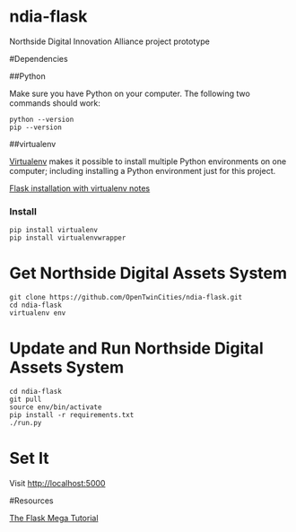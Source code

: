 ndia-flask
==========

Northside Digital Innovation Alliance project prototype

#Dependencies

##Python

Make sure you have Python on your computer. The following two commands should work:

```
python --version
pip --version
```


##virtualenv

[Virtualenv](https://virtualenv.readthedocs.org/en/latest/) makes it possible to install multiple Python environments on one computer; including installing a Python environment just for this project. 

[Flask installation with virtualenv notes](http://flask.pocoo.org/docs/0.10/installation/#virtualenv)

### Install

```
pip install virtualenv
pip install virtualenvwrapper
```

# Get Northside Digital Assets System

```
git clone https://github.com/OpenTwinCities/ndia-flask.git
cd ndia-flask
virtualenv env
```

# Update and Run Northside Digital Assets System

```
cd ndia-flask
git pull
source env/bin/activate
pip install -r requirements.txt
./run.py
```

# Set It

Visit <http://localhost:5000>


#Resources

[The Flask Mega Tutorial](http://blog.miguelgrinberg.com/post/the-flask-mega-tutorial-part-i-hello-world)

